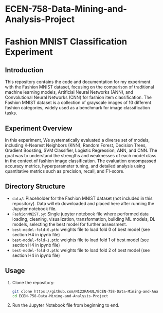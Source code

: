 # ECEN-758-Data-Mining-and-Analysis-Project

# Fashion MNIST Classification Experiment

## Introduction

This repository contains the code and documentation for my experiment with the Fashion MNIST dataset, focusing on the comparison of traditional machine learning models, Artificial Neural Networks (ANN), and Convolutional Neural Networks (CNN) for fashion item classification. The Fashion MNIST dataset is a collection of grayscale images of 10 different fashion categories, widely used as a benchmark for image classification tasks.

## Experiment Overview

In this experiment, We systematically evaluated a diverse set of models, including K-Nearest Neighbors (KNN), Random Forest, Decision Trees, Gradient Boosting, SVM Classifier, Logistic Regression, ANN, and CNN. The goal was to understand the strengths and weaknesses of each model class in the context of fashion image classification. The evaluation encompassed accuracy metrics, hyperparameter tuning, and detailed analysis using quantitative metrics such as precision, recall, and F1-score.

## Directory Structure

- `data/`: Placeholder for the Fashion MNIST dataset (not included in this repository). Data will eb downloaded and placed here after running the Jupyter notebook file.
- `FashionMNIST.py`: Single jupyter notebook file where performed data loading, cleaning, visualization, transformation, building ML models, DL models, selecting the best model for further assessment.
- `best-model-fold-0.pth`: weights file to load fold 0 of best model (see section H4 in ipynb file)
- `best-model-fold-1.pth`: weights file to load fold 1 of best model (see section H4 in ipynb file)
- `best-model-fold-2.pth`: weights file to load fold 2 of best model (see section H4 in ipynb file)



## Usage

1. Clone the repository:

   ```bash
   git clone https://github.com/N122RAHUL/ECEN-758-Data-Mining-and-Analysis-Project.git
   cd ECEN-758-Data-Mining-and-Analysis-Project

2. Run the Jupyter Notebook file from beginning to end.